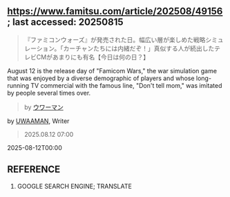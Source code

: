 ## https://www.famitsu.com/article/202508/49156; last accessed: 20250815

> 『ファミコンウォーズ』が発売された日。幅広い層が楽しめた戦略シミュレーション。「カーチャンたちには内緒だぞ！」真似する人が続出したテレビCMがあまりにも有名【今日は何の日？】

August 12 is the release day of "Famicom Wars," the war simulation game that was enjoyed by a diverse demographic of players and whose long-running TV commercial with the famous line, "Don't tell mom," was imitated by people several times over.

> by [ウワーマン](https://www.famitsu.com/author/17/page/1)

by [UWAAMAN](https://www.famitsu.com/author/17/page/1), Writer

> 2025.08.12 07:00

2025-08-12T00:00

## REFERENCE

1) GOOGLE SEARCH ENGINE; TRANSLATE